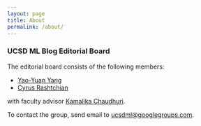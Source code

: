 ```yaml
---
layout: page
title: About
permalink: /about/
---
```


### UCSD ML Blog Editorial Board
The editorial board consists of the following members:

- [Yao-Yuan Yang](http://yyyang.me/)
- [Cyrus Rashtchian](http://www.cyrusrashtchian.com/)

with faculty advisor [Kamalika Chaudhuri](http://cseweb.ucsd.edu/~kamalika/).

To contact the group, send email to ucsdml@googlegroups.com.